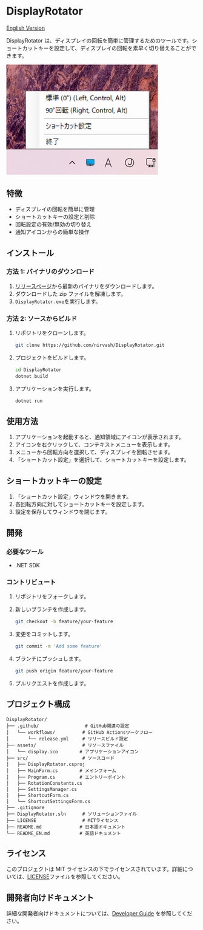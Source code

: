 # DisplayRotator

[English Version](README_EN.md)

DisplayRotator は、ディスプレイの回転を簡単に管理するためのツールです。ショートカットキーを設定して、ディスプレイの回転を素早く切り替えることができます。

<img src="assets/screenshot.png" alt="スクリーンショット" width="400"/>

## 特徴

- ディスプレイの回転を簡単に管理
- ショートカットキーの設定と削除
- 回転設定の有効/無効の切り替え
- 通知アイコンからの簡単な操作

## インストール

### 方法 1: バイナリのダウンロード

1. [リリースページ](https://github.com/nirvash/DisplayRotator/releases)から最新のバイナリをダウンロードします。
2. ダウンロードした zip ファイルを解凍します。
3. `DisplayRotator.exe`を実行します。

### 方法 2: ソースからビルド

1. リポジトリをクローンします。

   ```bash
   git clone https://github.com/nirvash/DisplayRotator.git
   ```

2. プロジェクトをビルドします。

   ```bash
   cd DisplayRotator
   dotnet build
   ```

3. アプリケーションを実行します。

   ```bash
   dotnet run
   ```

## 使用方法

1. アプリケーションを起動すると、通知領域にアイコンが表示されます。
2. アイコンを右クリックして、コンテキストメニューを表示します。
3. メニューから回転方向を選択して、ディスプレイを回転させます。
4. 「ショートカット設定」を選択して、ショートカットキーを設定します。

## ショートカットキーの設定

1. 「ショートカット設定」ウィンドウを開きます。
2. 各回転方向に対してショートカットキーを設定します。
3. 設定を保存してウィンドウを閉じます。

## 開発

### 必要なツール

- .NET SDK

### コントリビュート

1. リポジトリをフォークします。
2. 新しいブランチを作成します。

   ```bash
   git checkout -b feature/your-feature
   ```

3. 変更をコミットします。

   ```bash
   git commit -m 'Add some feature'
   ```

4. ブランチにプッシュします。

   ```bash
   git push origin feature/your-feature
   ```

5. プルリクエストを作成します。

## プロジェクト構成

```
DisplayRotator/
├── .github/                 # GitHub関連の設定
│   └── workflows/          # GitHub Actionsワークフロー
│       └── release.yml     # リリースビルド設定
├── assets/                 # リソースファイル
│   └── display.ico        # アプリケーションアイコン
├── src/                    # ソースコード
│   ├── DisplayRotator.csproj
│   ├── MainForm.cs        # メインフォーム
│   ├── Program.cs         # エントリーポイント
│   ├── RotationConstants.cs
│   ├── SettingsManager.cs
│   ├── ShortcutForm.cs
│   └── ShortcutSettingsForm.cs
├── .gitignore
├── DisplayRotator.sln      # ソリューションファイル
├── LICENSE                 # MITライセンス
├── README.md              # 日本語ドキュメント
└── README_EN.md           # 英語ドキュメント
```

## ライセンス

このプロジェクトは MIT ライセンスの下でライセンスされています。詳細については、[LICENSE](LICENSE)ファイルを参照してください。

## 開発者向けドキュメント

詳細な開発者向けドキュメントについては、[Developer Guide](Developer.md) を参照してください。
